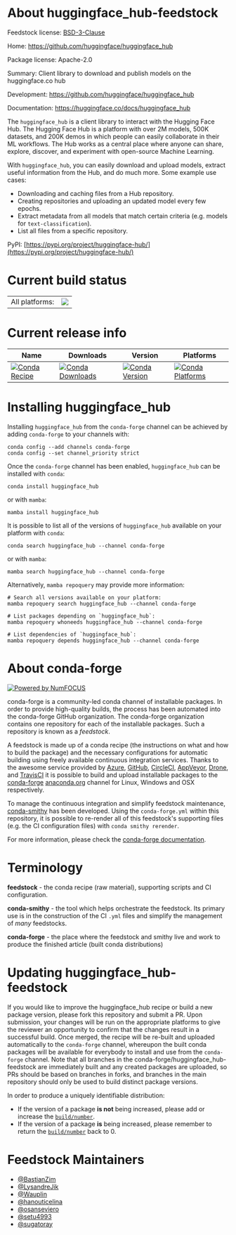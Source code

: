 About huggingface_hub-feedstock
===============================

Feedstock license: [BSD-3-Clause](https://github.com/conda-forge/huggingface_hub-feedstock/blob/main/LICENSE.txt)

Home: https://github.com/huggingface/huggingface_hub

Package license: Apache-2.0

Summary: Client library to download and publish models on the huggingface.co hub

Development: https://github.com/huggingface/huggingface_hub

Documentation: https://huggingface.co/docs/huggingface_hub

The `huggingface_hub` is a client library to interact with the Hugging Face Hub.
The Hugging Face Hub is a platform with over 2M models, 500K datasets, and 200K
demos in which people can easily collaborate in their ML workflows. The Hub works
as a central place where anyone can share, explore, discover, and experiment with
open-source Machine Learning.

With `huggingface_hub`, you can easily download and upload models, extract useful
information from the Hub, and do much more. Some example use cases:

- Downloading and caching files from a Hub repository.
- Creating repositories and uploading an updated model every few epochs.
- Extract metadata from all models that match certain criteria (e.g. models for `text-classification`).
- List all files from a specific repository.

PyPI: [https://pypi.org/project/huggingface-hub/](https://pypi.org/project/huggingface-hub/)


Current build status
====================


<table><tr><td>All platforms:</td>
    <td>
      <a href="https://dev.azure.com/conda-forge/feedstock-builds/_build/latest?definitionId=11865&branchName=main">
        <img src="https://dev.azure.com/conda-forge/feedstock-builds/_apis/build/status/huggingface_hub-feedstock?branchName=main">
      </a>
    </td>
  </tr>
</table>

Current release info
====================

| Name | Downloads | Version | Platforms |
| --- | --- | --- | --- |
| [![Conda Recipe](https://img.shields.io/badge/recipe-huggingface__hub-green.svg)](https://anaconda.org/conda-forge/huggingface_hub) | [![Conda Downloads](https://img.shields.io/conda/dn/conda-forge/huggingface_hub.svg)](https://anaconda.org/conda-forge/huggingface_hub) | [![Conda Version](https://img.shields.io/conda/vn/conda-forge/huggingface_hub.svg)](https://anaconda.org/conda-forge/huggingface_hub) | [![Conda Platforms](https://img.shields.io/conda/pn/conda-forge/huggingface_hub.svg)](https://anaconda.org/conda-forge/huggingface_hub) |

Installing huggingface_hub
==========================

Installing `huggingface_hub` from the `conda-forge` channel can be achieved by adding `conda-forge` to your channels with:

```
conda config --add channels conda-forge
conda config --set channel_priority strict
```

Once the `conda-forge` channel has been enabled, `huggingface_hub` can be installed with `conda`:

```
conda install huggingface_hub
```

or with `mamba`:

```
mamba install huggingface_hub
```

It is possible to list all of the versions of `huggingface_hub` available on your platform with `conda`:

```
conda search huggingface_hub --channel conda-forge
```

or with `mamba`:

```
mamba search huggingface_hub --channel conda-forge
```

Alternatively, `mamba repoquery` may provide more information:

```
# Search all versions available on your platform:
mamba repoquery search huggingface_hub --channel conda-forge

# List packages depending on `huggingface_hub`:
mamba repoquery whoneeds huggingface_hub --channel conda-forge

# List dependencies of `huggingface_hub`:
mamba repoquery depends huggingface_hub --channel conda-forge
```


About conda-forge
=================

[![Powered by
NumFOCUS](https://img.shields.io/badge/powered%20by-NumFOCUS-orange.svg?style=flat&colorA=E1523D&colorB=007D8A)](https://numfocus.org)

conda-forge is a community-led conda channel of installable packages.
In order to provide high-quality builds, the process has been automated into the
conda-forge GitHub organization. The conda-forge organization contains one repository
for each of the installable packages. Such a repository is known as a *feedstock*.

A feedstock is made up of a conda recipe (the instructions on what and how to build
the package) and the necessary configurations for automatic building using freely
available continuous integration services. Thanks to the awesome service provided by
[Azure](https://azure.microsoft.com/en-us/services/devops/), [GitHub](https://github.com/),
[CircleCI](https://circleci.com/), [AppVeyor](https://www.appveyor.com/),
[Drone](https://cloud.drone.io/welcome), and [TravisCI](https://travis-ci.com/)
it is possible to build and upload installable packages to the
[conda-forge](https://anaconda.org/conda-forge) [anaconda.org](https://anaconda.org/)
channel for Linux, Windows and OSX respectively.

To manage the continuous integration and simplify feedstock maintenance,
[conda-smithy](https://github.com/conda-forge/conda-smithy) has been developed.
Using the ``conda-forge.yml`` within this repository, it is possible to re-render all of
this feedstock's supporting files (e.g. the CI configuration files) with ``conda smithy rerender``.

For more information, please check the [conda-forge documentation](https://conda-forge.org/docs/).

Terminology
===========

**feedstock** - the conda recipe (raw material), supporting scripts and CI configuration.

**conda-smithy** - the tool which helps orchestrate the feedstock.
                   Its primary use is in the construction of the CI ``.yml`` files
                   and simplify the management of *many* feedstocks.

**conda-forge** - the place where the feedstock and smithy live and work to
                  produce the finished article (built conda distributions)


Updating huggingface_hub-feedstock
==================================

If you would like to improve the huggingface_hub recipe or build a new
package version, please fork this repository and submit a PR. Upon submission,
your changes will be run on the appropriate platforms to give the reviewer an
opportunity to confirm that the changes result in a successful build. Once
merged, the recipe will be re-built and uploaded automatically to the
`conda-forge` channel, whereupon the built conda packages will be available for
everybody to install and use from the `conda-forge` channel.
Note that all branches in the conda-forge/huggingface_hub-feedstock are
immediately built and any created packages are uploaded, so PRs should be based
on branches in forks, and branches in the main repository should only be used to
build distinct package versions.

In order to produce a uniquely identifiable distribution:
 * If the version of a package **is not** being increased, please add or increase
   the [``build/number``](https://docs.conda.io/projects/conda-build/en/latest/resources/define-metadata.html#build-number-and-string).
 * If the version of a package **is** being increased, please remember to return
   the [``build/number``](https://docs.conda.io/projects/conda-build/en/latest/resources/define-metadata.html#build-number-and-string)
   back to 0.

Feedstock Maintainers
=====================

* [@BastianZim](https://github.com/BastianZim/)
* [@LysandreJik](https://github.com/LysandreJik/)
* [@Wauplin](https://github.com/Wauplin/)
* [@hanouticelina](https://github.com/hanouticelina/)
* [@osanseviero](https://github.com/osanseviero/)
* [@setu4993](https://github.com/setu4993/)
* [@sugatoray](https://github.com/sugatoray/)

